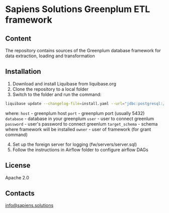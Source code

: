 # Sapiens Solutions Greenplum ETL framework

## Content
The repository contains sources of the Greenplum database framework for data extraction, loading and transformation

## Installation 
1. Download and install Liquibase from liquibase.org
2. Clone the repository to a local folder
3. Switch to the folder and run the command:
```bash
liquibase update --changelog-file=install.yaml --url="jdbc:postgresql://host:port/database" --username="user" --password="password" -Dtarget_schema="target_schema" -Downer="owner"
```
where:
`host` - greenplum host
`port` - greenplum port (usually 5432)
`database` - database in your greenplum
`user` - user to connect greenlum
`password` - user's password to connect greenlum
`target_schema` - schema where framework will be installed
`owner` - user of framework (for grant command)

4. Set up the foreign server for logging (fw/servers/server.sql)
5. Follow the instructions in Airflow folder to configure airflow DAGs

## License
Apache 2.0

## Contacts
info@sapiens.solutions